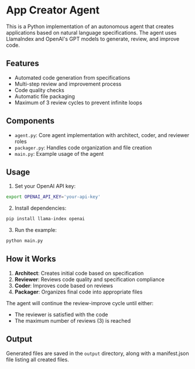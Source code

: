 # App Creator Agent

This is a Python implementation of an autonomous agent that creates applications based on natural language specifications. The agent uses LlamaIndex and OpenAI's GPT models to generate, review, and improve code.

## Features

- Automated code generation from specifications
- Multi-step review and improvement process
- Code quality checks
- Automatic file packaging
- Maximum of 3 review cycles to prevent infinite loops

## Components

- `agent.py`: Core agent implementation with architect, coder, and reviewer roles
- `packager.py`: Handles code organization and file creation
- `main.py`: Example usage of the agent

## Usage

1. Set your OpenAI API key:
```bash
export OPENAI_API_KEY='your-api-key'
```

2. Install dependencies:
```bash
pip install llama-index openai
```

3. Run the example:
```bash
python main.py
```

## How it Works

1. **Architect**: Creates initial code based on specification
2. **Reviewer**: Reviews code quality and specification compliance
3. **Coder**: Improves code based on reviews
4. **Packager**: Organizes final code into appropriate files

The agent will continue the review-improve cycle until either:
- The reviewer is satisfied with the code
- The maximum number of reviews (3) is reached

## Output

Generated files are saved in the `output` directory, along with a manifest.json file listing all created files.
